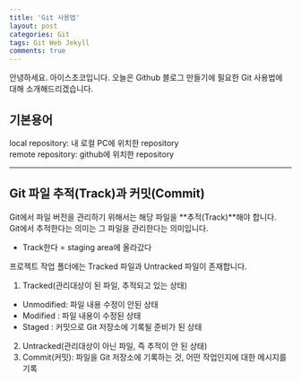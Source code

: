 ```yaml
---
title: 'Git 사용법'
layout: post
categories: Git
tags: Git Web Jekyll
comments: true
---
```

안녕하세요. 아이스초코입니다. 오늘은 Github 블로그 만들기에 필요한 Git 사용법에 대해 소개해드리겠습니다.

**기본용어**  
-------------
local repository: 내 로컬 PC에 위치한 repository  
remote repository: github에 위치한 repository  
* * *  

**Git 파일 추적(Track)과 커밋(Commit)**  
-------------  
Git에서 파일 버전을 관리하기 위해서는 해당 파일을 **추적(Track)**해야 합니다.  
Git에서 추적한다는 의미는 그 파일을 관리한다는 의미입니다.  
* Track한다 = staging area에 올라갔다  

프로젝트 작업 폴더에는 Tracked 파일과 Untracked 파일이 존재합니다.  
1. Tracked(관리대상이 된 파일, 추적되고 있는 상태)  
  - Unmodified: 파일 내용 수정이 안된 상태  
  - Modified : 파일 내용이 수정된 상태  
  - Staged : 커밋으로 Git 저장소에 기록될 준비가 된 상태  
2. Untracked(관리대상이 아닌 파일, 즉 추적이 안 된 상태)  
3. Commit(커밋): 파일을 Git 저장소에 기록하는 것, 어떤 작업인지에 대한 메시지를 기록  